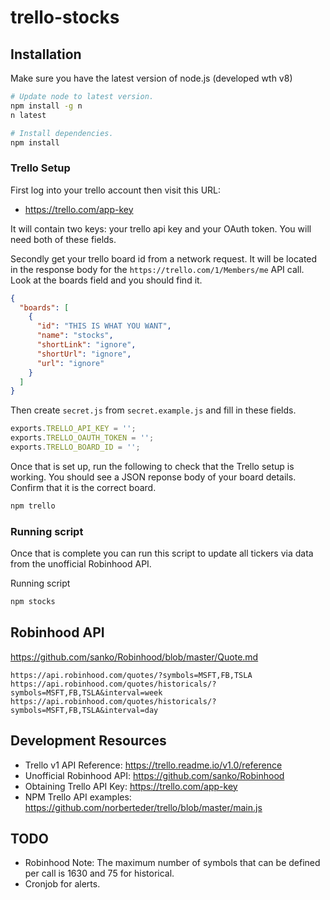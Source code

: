 # trello-stocks


## Installation

Make sure you have the latest version of node.js (developed wth v8)
```bash
# Update node to latest version.
npm install -g n
n latest

# Install dependencies.
npm install
```

### Trello Setup
First log into your trello account then visit this URL:
- https://trello.com/app-key

It will contain two keys: your trello api key and your OAuth token. You will
need both of these fields.

Secondly get your trello board id from a network request. It will be located
in the response body for the `https://trello.com/1/Members/me` API call. Look at
the boards field and you should find it.

```json
{
  "boards": [
    {
      "id": "THIS IS WHAT YOU WANT",
      "name": "stocks",
      "shortLink": "ignore",
      "shortUrl": "ignore",
      "url": "ignore"
    }
  ]
}
```

Then create `secret.js` from `secret.example.js` and fill in these fields.

```javascript
exports.TRELLO_API_KEY = '';
exports.TRELLO_OAUTH_TOKEN = '';
exports.TRELLO_BOARD_ID = '';
```

Once that is set up, run the following to check that the Trello setup is working.
You should see a JSON reponse body of your board details. Confirm that it is the
correct board.


```bash
npm trello
```

### Running script

Once that is complete you can run this script to update all tickers via data from
the unofficial Robinhood API.

Running script
```bash
npm stocks
```

## Robinhood API

https://github.com/sanko/Robinhood/blob/master/Quote.md

```
https://api.robinhood.com/quotes/?symbols=MSFT,FB,TSLA
https://api.robinhood.com/quotes/historicals/?symbols=MSFT,FB,TSLA&interval=week
https://api.robinhood.com/quotes/historicals/?symbols=MSFT,FB,TSLA&interval=day
```

## Development Resources

- Trello v1 API Reference: https://trello.readme.io/v1.0/reference
- Unofficial Robinhood API: https://github.com/sanko/Robinhood
- Obtaining Trello API Key: https://trello.com/app-key
- NPM Trello API examples: https://github.com/norberteder/trello/blob/master/main.js

## TODO
- Robinhood Note: The maximum number of symbols that can be defined per call is 1630 and 75 for historical.
- Cronjob for alerts.

